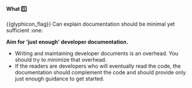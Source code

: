<div id="title">

#### What :one:

<span id="prereqs"></span>

</div>
<span id="outcomes">{{glyphicon_flag}} Can explain documentation should be minimal yet sufficient :one:</span>

<div id="body">

**Aim for 'just enough' developer documentation.**

* Writing and maintaining developer documents is an overhead. You should try to minimize that overhead.
* If the readers are developers who will eventually read the code, the documentation should complement the code and should provide only just enough guidance to get started.

</div>

<div id="extras">
</div>